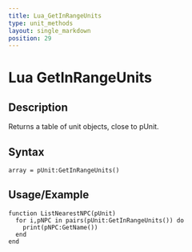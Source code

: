 ```yaml
---
title: Lua_GetInRangeUnits
type: unit_methods
layout: single_markdown
position: 29
---
```


# Lua GetInRangeUnits

## Description

Returns a table of unit objects, close to pUnit.

## Syntax

```
array = pUnit:GetInRangeUnits()
```

## Usage/Example

```
function ListNearestNPC(pUnit)
  for i,pNPC in pairs(pUnit:GetInRangeUnits()) do
    print(pNPC:GetName())
  end
end
```